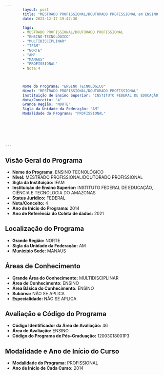 ```yaml
---
        layout: post
        title: "MESTRADO PROFISSIONAL/DOUTORADO PROFISSIONAL em ENSINO TECNOLÓGICO na IFAM  "
        date: 2023-12-17 19:47:30
     
        tags:
        - MESTRADO PROFISSIONAL/DOUTORADO PROFISSIONAL
        - "ENSINO-TECNOLÓGICO"
        - "MULTIDISCIPLINAR"
        - "IFAM"
        - "NORTE"
        - "AM"
        - "MANAUS"
        - "PROFISSIONAL"
        - Nota:4
        
        

        Nome do Programa: "ENSINO TECNOLÓGICO"
        Nível: "MESTRADO PROFISSIONAL/DOUTORADO PROFISSIONAL"
        Instituição de Ensino Superior: "INSTITUTO FEDERAL DE EDUCAÇÃO, CIÊNCIA E TECNOLOGIA DO AMAZONAS"
        Nota/Conceito: "4"
        Grande Região: "NORTE"
        Sigla da Unidade da Federação: "AM"
        Modalidade do Programa: "PROFISSIONAL"
        
        
        
        
        
        
---
```

## Visão Geral do Programa
- **Nome do Programa:** ENSINO TECNOLÓGICO
- **Nível:** MESTRADO PROFISSIONAL/DOUTORADO PROFISSIONAL
- **Sigla da Instituição:** IFAM
- **Instituição de Ensino Superior:** INSTITUTO FEDERAL DE EDUCAÇÃO, CIÊNCIA E TECNOLOGIA DO AMAZONAS
- **Status Jurídico:** FEDERAL
- **Nota/Conceito:** 4
- **Ano de Início do Programa:** 2014
- **Ano de Referência do Coleta de dados:** 2021

## Localização do Programa
- **Grande Região:** NORTE
- **Sigla da Unidade da Federação:** AM
- **Município Sede:** MANAUS

## Áreas de Conhecimento
- **Grande Área do Conhecimento:** MULTIDISCIPLINAR
- **Área de Conhecimento:** ENSINO
- **Área Básica do Conhecimento:** ENSINO
- **Subárea:** NÃO SE APLICA
- **Especialidade:** NÃO SE APLICA

## Avaliação e Código do Programa
- **Código Identificador da Área de Avaliação:** 46
- **Área de Avaliação:** ENSINO
- **Código do Programa de Pós-Graduação:** 12003018001P3


## Modalidade e Ano de Início do Curso
- **Modalidade do Programa:** PROFISSIONAL
- **Ano de Início de Cada Curso:** 2014
